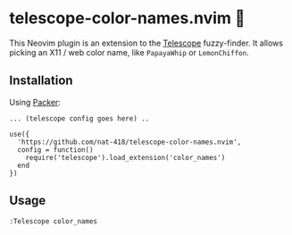 telescope-color-names.nvim 🎨
=============================

This Neovim plugin is an extension to the
[Telescope](https://github.com/nvim-telescope/telescope.nvim) fuzzy-finder.
It allows picking an X11 / web color name, like `PapayaWhip` or `LemonChiffon`.

Installation
------------

Using [Packer](https://github.com/wbthomason/packer.nvim):

```
... (telescope config goes here) ..

use({
  'https://github.com/nat-418/telescope-color-names.nvim',
  config = function()
    require('telescope').load_extension('color_names')
  end
})
```

Usage
-----

```
:Telescope color_names
```
